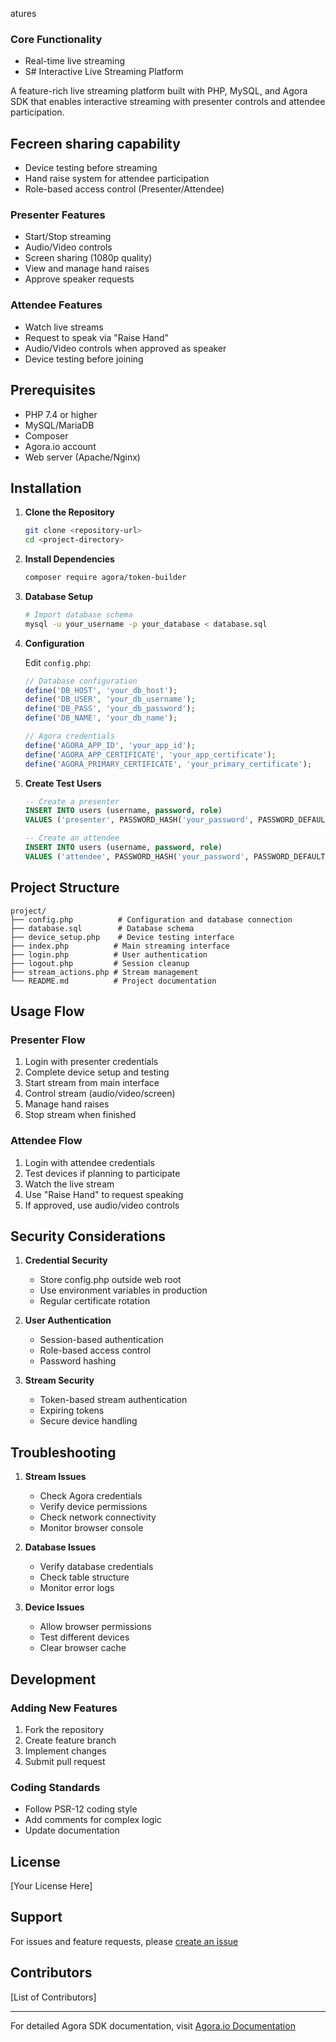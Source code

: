 atures

### Core Functionality
- Real-time live streaming
- S# Interactive Live Streaming Platform

A feature-rich live streaming platform built with PHP, MySQL, and Agora SDK that enables interactive streaming with presenter controls and attendee participation.

## Fecreen sharing capability
- Device testing before streaming
- Hand raise system for attendee participation
- Role-based access control (Presenter/Attendee)

### Presenter Features
- Start/Stop streaming
- Audio/Video controls
- Screen sharing (1080p quality)
- View and manage hand raises
- Approve speaker requests

### Attendee Features
- Watch live streams
- Request to speak via "Raise Hand"
- Audio/Video controls when approved as speaker
- Device testing before joining

## Prerequisites

- PHP 7.4 or higher
- MySQL/MariaDB
- Composer
- Agora.io account
- Web server (Apache/Nginx)

## Installation

1. **Clone the Repository**
   ```bash
   git clone <repository-url>
   cd <project-directory>
   ```

2. **Install Dependencies**
   ```bash
   composer require agora/token-builder
   ```

3. **Database Setup**
   ```bash
   # Import database schema
   mysql -u your_username -p your_database < database.sql
   ```

4. **Configuration**
   
   Edit `config.php`:
   ```php
   // Database configuration
   define('DB_HOST', 'your_db_host');
   define('DB_USER', 'your_db_username');
   define('DB_PASS', 'your_db_password');
   define('DB_NAME', 'your_db_name');

   // Agora credentials
   define('AGORA_APP_ID', 'your_app_id');
   define('AGORA_APP_CERTIFICATE', 'your_app_certificate');
   define('AGORA_PRIMARY_CERTIFICATE', 'your_primary_certificate');
   ```

5. **Create Test Users**
   ```sql
   -- Create a presenter
   INSERT INTO users (username, password, role) 
   VALUES ('presenter', PASSWORD_HASH('your_password', PASSWORD_DEFAULT), 'presenter');

   -- Create an attendee
   INSERT INTO users (username, password, role) 
   VALUES ('attendee', PASSWORD_HASH('your_password', PASSWORD_DEFAULT), 'attendee');
   ```

## Project Structure

```
project/
├── config.php          # Configuration and database connection
├── database.sql        # Database schema
├── device_setup.php    # Device testing interface
├── index.php          # Main streaming interface
├── login.php          # User authentication
├── logout.php         # Session cleanup
├── stream_actions.php # Stream management
└── README.md          # Project documentation
```

## Usage Flow

### Presenter Flow
1. Login with presenter credentials
2. Complete device setup and testing
3. Start stream from main interface
4. Control stream (audio/video/screen)
5. Manage hand raises
6. Stop stream when finished

### Attendee Flow
1. Login with attendee credentials
2. Test devices if planning to participate
3. Watch the live stream
4. Use "Raise Hand" to request speaking
5. If approved, use audio/video controls

## Security Considerations

1. **Credential Security**
   - Store config.php outside web root
   - Use environment variables in production
   - Regular certificate rotation

2. **User Authentication**
   - Session-based authentication
   - Role-based access control
   - Password hashing

3. **Stream Security**
   - Token-based stream authentication
   - Expiring tokens
   - Secure device handling

## Troubleshooting

1. **Stream Issues**
   - Check Agora credentials
   - Verify device permissions
   - Check network connectivity
   - Monitor browser console

2. **Database Issues**
   - Verify database credentials
   - Check table structure
   - Monitor error logs

3. **Device Issues**
   - Allow browser permissions
   - Test different devices
   - Clear browser cache

## Development

### Adding New Features
1. Fork the repository
2. Create feature branch
3. Implement changes
4. Submit pull request

### Coding Standards
- Follow PSR-12 coding style
- Add comments for complex logic
- Update documentation

## License

[Your License Here]

## Support

For issues and feature requests, please [create an issue](your-repo-issues-url)

## Contributors

[List of Contributors]

---

For detailed Agora SDK documentation, visit [Agora.io Documentation](https://docs.agora.io/)
